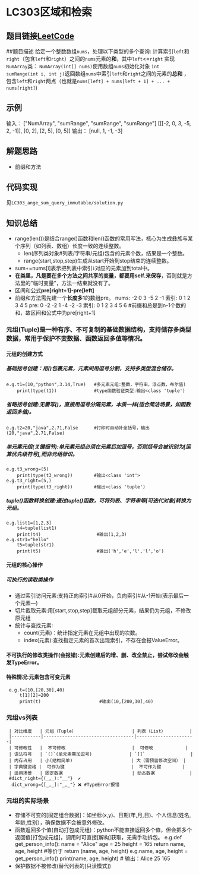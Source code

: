 # LC303区域和检索

## 题目链接[LeetCode](https://leetcode.cn/problems/range-sum-query-immutable/)

##题目描述
给定一个整数数组`nums`，处理以下类型的多个查询:
计算索引`left`和`right`（包含`left`和`right`）之间的`nums`元素的**和**，其中`left`<=`right`
实现`NumArray`类：
`NumArray(int[] nums)`使用数组`nums`初始化对象
`int sumRange(int i, int j)`返回数组`nums`中索引`left`和`right`之间的元素的**总和** ，包含`left`和`right`两点（也就是`nums[left] + nums[left + 1] + ... + nums[right]`)
 
## 示例
输入：
["NumArray", "sumRange", "sumRange", "sumRange"]
[[[-2, 0, 3, -5, 2, -1]], [0, 2], [2, 5], [0, 5]]
输出：
[null, 1, -1, -3]

## 解题思路
 - 前缀和方法

## 代码实现
见`LC303_ange_sum_query_immutable/solution.py`

## 知识总结
 - range(len())是结合range()函数和len()函数的常用写法，核心为生成彝族与某个序列（如列表、数组）长度一致的连续整数。
    - len(序列类对象#列表/字符串/元组)包含的元素个数，结果是一个整数。
    - range(start,stop,step)生成从start开始到stop结束的连续整数。
 - sum+=nums[i]表示把列表中索引`i`对应的元素加到total中。
 - **在类里，凡是要在多个方法之间共享的变量，都要用self.来保存**，否则就是方法里的"临时变量"，方法一结束就没有了。
 - 区间和公式**pre[right+1]-pre[left]**
 - 前缀和方法需先建一个**长度多1**的数组pre。
          nums:  -2     0     3    -5     2    -1
          索引:   0     1     2     3     4     5
          pre:    0    -2    -2     1    -4    -2    -3
          索引:   0     1     2     3     4     5     6 
          #前缀和总是到n-1个数的和，故区间和公式中为pre[right+1]


### 元组(Tuple)是一种**有序**、**不可复制**的基础数据结构，支持储存多类型数据，常用于**保护不变数据**、**函数返回多值**等情况。
#### 元组的创建方式
##### 基础括号创建：用()包裹元素，元素间用逗号分割，支持多类型混合储存。
    e.g.t1=(10,"python",3.14,True)   #多元素元组:整数，字符串，浮点数，布尔值)
        print(type(t1))              #type函数验证类型:输出<class 'tuple')
##### 省略括号创建:无需写()，直接用逗号分隔元素，本质一样(适合简洁场景，如函数返回多值)。
    e.g.t2=20,"java",2.71,False      #打印时自动补全括号，输出(20,"java",2.71,False)
##### 单元素元组(**关键细节**):单元素元组**必须在元素后加逗号**，否则括号会被识别为[运算优先级符号],而非元组标识。
    e.g.t3_wrong=(5)                       
        print(type(t3_wrong))        #输出<class 'int'>
    e.g.t3_right=(5,)
        print(type(t3_right))        #输出<class 'tuple')
##### tuple()函数转换创建:通过tuple()函数，可将列表、字符串等[可迭代对象]转换为元组。
    e.g.list1=[1,2,3]
        t4=tuple(list1)
        print(t4)                     #输出(1,2,3)
    e.g.str1="hello"
        t5=tuple(str1)
        print(t5)                     #输出('h','e','l','l','o')
#### 元组的核心操作
##### 可执行的读取类操作
 - 通过索引访问元素:支持正向索引#从0开始，负向索引#从-1开始(表示最后一个元素—)
 - 切片截取元素:用[start,stop,step]截取元组部分元素，结果仍为元组，不修改原元组
 - 统计与查找元素:
    - count(元素)：统计指定元素在元组中出现的次数。
    - index(元素):查找指定元素的首次出现索引，不存在会报ValueError。
#### 不可执行的修改类操作(会报错):元素创建后的增、删、改全禁止，尝试修改会触发TypeError。
#### 特殊情况:元素包含可变元素
     e.g.t=(10,[20,30],40)
         t[1][2]=200
         print(t)                      #输出(10,[200,30],40)
### 元组vs列表
     | 对比维度   | 元组（Tuple）                     | 列表（List）         |
     |-----------|----------------------------------|----------------------|
     | 可修改性   |  不可修改                         |  可修改            |
     | 语法符号   | `()`(单元素需加逗号)              | `[]`                 |
     | 内存占用   | 小(结构简单)                      | 大（需预留修改空间） |
     | 字典键资格 |  可作为键                         |  不可作为键        |
     | 适用场景   | 固定数据                          | 动态数据             |
     #dict_right={(_,_):"__"}  ✔
      dict_wrong={[_,_]:"_,_"} ❌ #TypeError报错
### 元组的实际场景
 - 存储不可变的[固定组合数据]：如坐标(x,y)、日期(年,月,日)、个人信息(姓名,年龄,性别），确保数据不会被意外修改。
 - 函数返回多个值(自动打包成元组)：python不能直接返回多个值，但会把多个返回值[打包成元组]，调用时可直接[解构]获取，无需手动拆包。
   e.g.def get_person_info():
           name = "Alice"
           age = 25
           height = 165
           return name, age, height       #等价于 return (name, age, height)
    e.g.name, age, height = get_person_info()
        print(name, age, height)  # 输出：Alice 25 165
 - 保护数据不被修改(替代列表的[只读模式])
